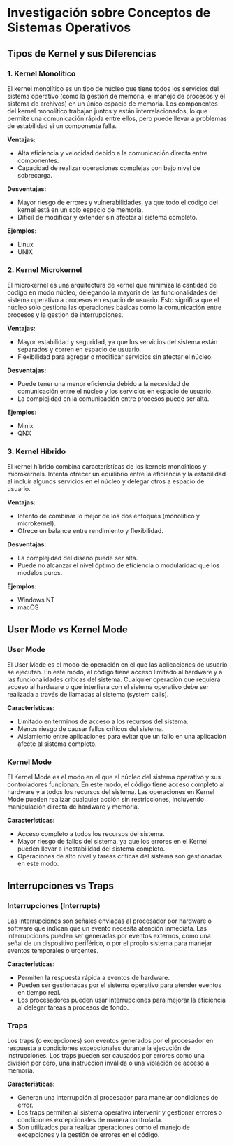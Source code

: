 # Investigación sobre Conceptos de Sistemas Operativos

## Tipos de Kernel y sus Diferencias

### 1. Kernel Monolítico

El kernel monolítico es un tipo de núcleo que tiene todos los servicios del sistema operativo (como la gestión de memoria, el manejo de procesos y el sistema de archivos) en un único espacio de memoria. Los componentes del kernel monolítico trabajan juntos y están interrelacionados, lo que permite una comunicación rápida entre ellos, pero puede llevar a problemas de estabilidad si un componente falla.

**Ventajas:**
- Alta eficiencia y velocidad debido a la comunicación directa entre componentes.
- Capacidad de realizar operaciones complejas con bajo nivel de sobrecarga.

**Desventajas:**
- Mayor riesgo de errores y vulnerabilidades, ya que todo el código del kernel está en un solo espacio de memoria.
- Difícil de modificar y extender sin afectar al sistema completo.

**Ejemplos:**
- Linux
- UNIX

### 2. Kernel Microkernel

El microkernel es una arquitectura de kernel que minimiza la cantidad de código en modo núcleo, delegando la mayoría de las funcionalidades del sistema operativo a procesos en espacio de usuario. Esto significa que el núcleo sólo gestiona las operaciones básicas como la comunicación entre procesos y la gestión de interrupciones.

**Ventajas:**
- Mayor estabilidad y seguridad, ya que los servicios del sistema están separados y corren en espacio de usuario.
- Flexibilidad para agregar o modificar servicios sin afectar el núcleo.

**Desventajas:**
- Puede tener una menor eficiencia debido a la necesidad de comunicación entre el núcleo y los servicios en espacio de usuario.
- La complejidad en la comunicación entre procesos puede ser alta.

**Ejemplos:**
- Minix
- QNX

### 3. Kernel Híbrido

El kernel híbrido combina características de los kernels monolíticos y microkernels. Intenta ofrecer un equilibrio entre la eficiencia y la estabilidad al incluir algunos servicios en el núcleo y delegar otros a espacio de usuario.

**Ventajas:**
- Intento de combinar lo mejor de los dos enfoques (monolítico y microkernel).
- Ofrece un balance entre rendimiento y flexibilidad.

**Desventajas:**
- La complejidad del diseño puede ser alta.
- Puede no alcanzar el nivel óptimo de eficiencia o modularidad que los modelos puros.

**Ejemplos:**
- Windows NT
- macOS

## User Mode vs Kernel Mode

### User Mode

El User Mode es el modo de operación en el que las aplicaciones de usuario se ejecutan. En este modo, el código tiene acceso limitado al hardware y a las funcionalidades críticas del sistema. Cualquier operación que requiera acceso al hardware o que interfiera con el sistema operativo debe ser realizada a través de llamadas al sistema (system calls).

**Características:**
- Limitado en términos de acceso a los recursos del sistema.
- Menos riesgo de causar fallos críticos del sistema.
- Aislamiento entre aplicaciones para evitar que un fallo en una aplicación afecte al sistema completo.

### Kernel Mode

El Kernel Mode es el modo en el que el núcleo del sistema operativo y sus controladores funcionan. En este modo, el código tiene acceso completo al hardware y a todos los recursos del sistema. Las operaciones en Kernel Mode pueden realizar cualquier acción sin restricciones, incluyendo manipulación directa de hardware y memoria.

**Características:**
- Acceso completo a todos los recursos del sistema.
- Mayor riesgo de fallos del sistema, ya que los errores en el Kernel pueden llevar a inestabilidad del sistema completo.
- Operaciones de alto nivel y tareas críticas del sistema son gestionadas en este modo.

## Interrupciones vs Traps

### Interrupciones (Interrupts)

Las interrupciones son señales enviadas al procesador por hardware o software que indican que un evento necesita atención inmediata. Las interrupciones pueden ser generadas por eventos externos, como una señal de un dispositivo periférico, o por el propio sistema para manejar eventos temporales o urgentes.

**Características:**
- Permiten la respuesta rápida a eventos de hardware.
- Pueden ser gestionadas por el sistema operativo para atender eventos en tiempo real.
- Los procesadores pueden usar interrupciones para mejorar la eficiencia al delegar tareas a procesos de fondo.

### Traps

Los traps (o excepciones) son eventos generados por el procesador en respuesta a condiciones excepcionales durante la ejecución de instrucciones. Los traps pueden ser causados por errores como una división por cero, una instrucción inválida o una violación de acceso a memoria.

**Características:**
- Generan una interrupción al procesador para manejar condiciones de error.
- Los traps permiten al sistema operativo intervenir y gestionar errores o condiciones excepcionales de manera controlada.
- Son utilizados para realizar operaciones como el manejo de excepciones y la gestión de errores en el código.
